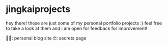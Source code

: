 # jingkaiprojects

hey there! these are just some of my personal portfolio projects :) feel free to take a look at them and i am open for feedback for improvement!

✍🏻: personal blog site 
🤓: secrets page 
